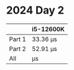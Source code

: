 # 2024 Day 2

|        | i5-12600K |
| ------ | --------- |
| Part 1 | 33.36 µs  |
| Part 2 | 52.91 µs  |
| All    | µs        |
